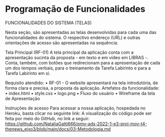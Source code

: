 # Programação de Funcionalidades


 FUNCIONALIDADES DO SISTEMA (TELAS)

Nesta seção, são apresentadas as telas desenvolvidas para cada uma das funcionalidades do sistema.  O respectivo endereço (URL) e outras orientações de acesso são apresentadas na sequência.

Tela Principal (RF-01)
A tela principal da aplicação conta com a apresentação sucinta da proposta - em texto e em vídeo em LIBRAS -. Conta, também, com botões que redirecionam para a apresentação de cada um dos tempos verbais, para o treinamento da Tarefa Labirinto e para a Tarefa Labirinto em si. 


Requisito atendido:
•	RF-01 - O website apresentará na tela introdutória, de forma clara e precisa, a proposta da aplicação.
Artefatos da funcionalidade:
•	index.html
•	style.css
•	logo.png
•	Fluxo do usuário 
•	Wireframe da tela de Apresentação


Instruções de acesso
Para acessar a nossa aplicação, hospedada no Heroku, basta clicar no seguinte link: 
A visualização do código pode ser feita por meio do GitHub, no link a seguir: https://github.com/NataliaGatti666/pmv-ads-2022-1-e3-proj-mov-t4-thenews_eixo3/blob/main/docs/03-Metodologia.md



